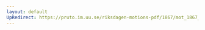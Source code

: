 ```yaml
---
layout: default
UpRedirect: https://pruto.im.uu.se/riksdagen-motions-pdf/1867/mot_1867__fk__78.pdf
---
```

